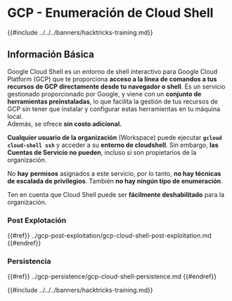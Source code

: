 # GCP - Enumeración de Cloud Shell

{{#include ../../../banners/hacktricks-training.md}}

## Información Básica

Google Cloud Shell es un entorno de shell interactivo para Google Cloud Platform (GCP) que te proporciona **acceso a la línea de comandos a tus recursos de GCP directamente desde tu navegador o shell**. Es un servicio gestionado proporcionado por Google, y viene con un **conjunto de herramientas preinstaladas**, lo que facilita la gestión de tus recursos de GCP sin tener que instalar y configurar estas herramientas en tu máquina local.\
Además, se ofrece **sin costo adicional.**

**Cualquier usuario de la organización** (Workspace) puede ejecutar **`gcloud cloud-shell ssh`** y acceder a su **entorno de cloudshell**. Sin embargo, **las Cuentas de Servicio no pueden**, incluso si son propietarios de la organización.

No **hay** **permisos** asignados a este servicio, por lo tanto, **no hay técnicas de escalada de privilegios**. También **no hay ningún tipo de enumeración**.

Ten en cuenta que Cloud Shell puede ser **fácilmente deshabilitado** para la organización.

### Post Explotación

{{#ref}}
../gcp-post-exploitation/gcp-cloud-shell-post-exploitation.md
{{#endref}}

### Persistencia

{{#ref}}
../gcp-persistence/gcp-cloud-shell-persistence.md
{{#endref}}

{{#include ../../../banners/hacktricks-training.md}}
